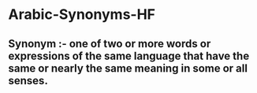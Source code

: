 # Arabic-Synonyms-HF

<h2> Synonym :- one of two or more words or expressions of the same language that have the same or nearly the same meaning in some or all senses. </h2>
